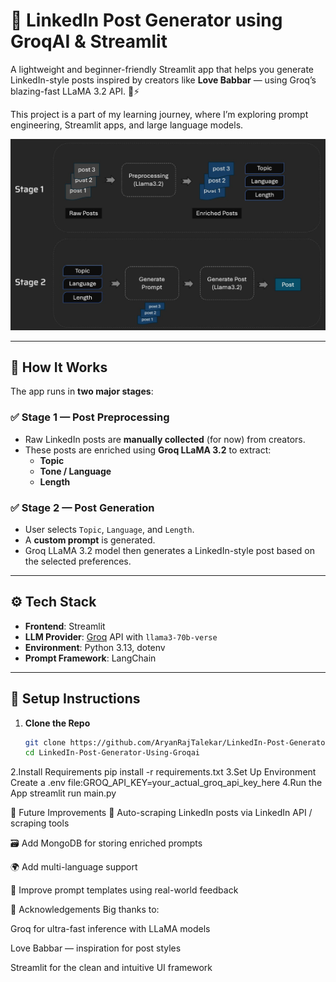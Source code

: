 # 🚀 LinkedIn Post Generator using GroqAI & Streamlit

A lightweight and beginner-friendly Streamlit app that helps you generate LinkedIn-style posts inspired by creators like **Love Babbar** — using Groq’s blazing-fast LLaMA 3.2 API. 🧠⚡

This project is a part of my learning journey, where I’m exploring prompt engineering, Streamlit apps, and large language models.

![Workflow](architecture.jpg)

---

## 🧩 How It Works

The app runs in **two major stages**:

### ✅ Stage 1 — Post Preprocessing
- Raw LinkedIn posts are **manually collected** (for now) from creators.
- These posts are enriched using **Groq LLaMA 3.2** to extract:
  - **Topic**
  - **Tone / Language**
  - **Length**

### ✅ Stage 2 — Post Generation
- User selects `Topic`, `Language`, and `Length`.
- A **custom prompt** is generated.
- Groq LLaMA 3.2 model then generates a LinkedIn-style post based on the selected preferences.

---

## ⚙️ Tech Stack

- **Frontend**: Streamlit
- **LLM Provider**: [Groq](https://groq.com) API with `llama3-70b-verse`
- **Environment**: Python 3.13, dotenv
- **Prompt Framework**: LangChain

---

## 🔧 Setup Instructions

1. **Clone the Repo**
   ```bash
   git clone https://github.com/AryanRajTalekar/LinkedIn-Post-Generator-Using-Groqai.git
   cd LinkedIn-Post-Generator-Using-Groqai
2.Install Requirements
  pip install -r requirements.txt
3.Set Up Environment
  Create a .env file:GROQ_API_KEY=your_actual_groq_api_key_here
4.Run the App
  streamlit run main.py

🚧 Future Improvements
🔄 Auto-scraping LinkedIn posts via LinkedIn API / scraping tools

🗃️ Add MongoDB for storing enriched prompts

🌍 Add multi-language support

🧪 Improve prompt templates using real-world feedback


🙌 Acknowledgements
Big thanks to:

Groq for ultra-fast inference with LLaMA models

Love Babbar — inspiration for post styles

Streamlit for the clean and intuitive UI framework
